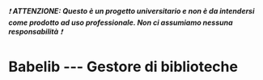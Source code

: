 ###### ❗ **ATTENZIONE: Questo è un progetto universitario e non è da intendersi come prodotto ad uso professionale. Non ci assumiamo nessuna responsabilità** ❗
# Babelib --- Gestore di biblioteche

